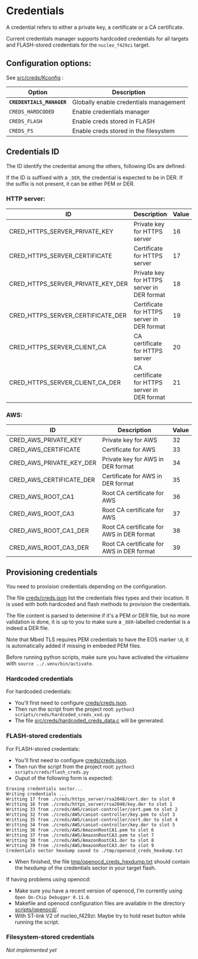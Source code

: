# Credentials

A credential refers to either a private key, a certificate or a CA certificate.

Current credentials manager supports hardcoded credentials for all targets and
FLASH-stored credentials for the `nucleo_f429zi` target.

## Configuration options:

See [src/creds/Kconfig](../src/creds/Kconfig) :

| Option                    | Description                            |
| ------------------------- | -------------------------------------- |
| **`CREDENTIALS_MANAGER`** | Globally enable credentials management |
| `CREDS_HARDCODED`         | Enable credentials manager             |
| `CREDS_FLASH`             | Enable creds stored in FLASH           |
| `CREDS_FS`                | Enable creds stored in the filesystem  |

## Credentials ID

The ID identify the credential among the others, following IDs are defined:

If the ID is suffixed with a `_DER`, the credential is expected to be in DER.
If the suffix is not present, it can be either PEM or DER.

### HTTP server:

| ID                                | Description                                   | Value |
| --------------------------------- | --------------------------------------------- | ----- |
| CRED_HTTPS_SERVER_PRIVATE_KEY     | Private key for HTTPS server                  | 16    |
| CRED_HTTPS_SERVER_CERTIFICATE     | Certificate for HTTPS server                  | 17    |
| CRED_HTTPS_SERVER_PRIVATE_KEY_DER | Private key for HTTPS server in DER format    | 18    |
| CRED_HTTPS_SERVER_CERTIFICATE_DER | Certificate for HTTPS server in DER format    | 19    |
| CRED_HTTPS_SERVER_CLIENT_CA       | CA certificate for HTTPS server               | 20    |
| CRED_HTTPS_SERVER_CLIENT_CA_DER   | CA certificate for HTTPS server in DER format | 21    |

### AWS:

| ID                       | Description                               | Value |
| ------------------------ | ----------------------------------------- | ----- |
| CRED_AWS_PRIVATE_KEY     | Private key for AWS                       | 32    |
| CRED_AWS_CERTIFICATE     | Certificate for AWS                       | 33    |
| CRED_AWS_PRIVATE_KEY_DER | Private key for AWS in DER format         | 34    |
| CRED_AWS_CERTIFICATE_DER | Certificate for AWS in DER format         | 35    |
| CRED_AWS_ROOT_CA1        | Root CA certificate for AWS               | 36    |
| CRED_AWS_ROOT_CA3        | Root CA certificate for AWS               | 37    |
| CRED_AWS_ROOT_CA1_DER    | Root CA certificate for AWS in DER format | 38    |
| CRED_AWS_ROOT_CA3_DER    | Root CA certificate for AWS in DER format | 39    |

## Provisioning credentials

You need to provision credentials depending on the configuration.

The file [creds/creds.json](../creds/creds.json) list the credentials files
types and their location. It is used with both hardcoded and flash methods to
provision the credentials.

The file content is parsed to determine if it's a PEM or DER file, but no more 
validation is done, it is up to you to make sure a `_DER`-labelled credential is
a indeed a DER file.

Note that Mbed TLS requires PEM credentials to have the EOS marker `\0`, it is
automatically added if missing in embeded PEM files.

Before running python scripts, make sure you have activated the virtualenv 
with `source ../.venv/bin/activate`.

### Hardcoded credentials

For hardcoded credentials:
- You'll first need to configure [creds/creds.json](../creds/creds.json).
- Then run the script from the project root: `python3 scripts/creds/hardcoded_creds_xxd.py`
- The file [src/creds/hardcoded_creds_data.c](../src/creds/hardcoded_creds_data.c) will be generated.


### FLASH-stored credentials

For FLASH-stored credentials:
- You'll first need to configure [creds/creds.json](../creds/creds.json).
- Then run the script from the project root: `python3 scripts/creds/flash_creds.py`
- Ouput of the following form is expected:
```
Erasing credentials sector...
Writing credentials ...
Writting 17 from ./creds/https_server/rsa2048/cert.der to slot 0
Writting 16 from ./creds/https_server/rsa2048/key.der to slot 1
Writting 33 from ./creds/AWS/caniot-controller/cert.pem to slot 2
Writting 32 from ./creds/AWS/caniot-controller/key.pem to slot 3
Writting 35 from ./creds/AWS/caniot-controller/cert.der to slot 4
Writting 34 from ./creds/AWS/caniot-controller/key.der to slot 5
Writting 36 from ./creds/AWS/AmazonRootCA1.pem to slot 6
Writting 37 from ./creds/AWS/AmazonRootCA3.pem to slot 7
Writting 38 from ./creds/AWS/AmazonRootCA1.der to slot 8
Writting 39 from ./creds/AWS/AmazonRootCA3.der to slot 9
Credentials sector hexdump saved to ./tmp/openocd_creds_hexdump.txt
```
- When finished, the file [tmp/openocd_creds_hexdump.txt](../tmp/openocd_creds_hexdump.txt) should contain
the hexdump of the credentials sector in your target flash.

If having problems using openocd:
- Make sure you have a recent version of openocd, I'm currently using `Open On-Chip Debugger 0.11.0`.
- Makefile and openocd configuration files are available in the directory [scripts/openocd/](../scripts/openocd/).
- With ST-link V2 of nucleo_f429zi: Maybe try to hold reset button while running the script.

### Filesystem-stored credentials

*Not implemented yet*